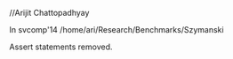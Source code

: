//Arijit Chattopadhyay

In svcomp'14 
/home/ari/Research/Benchmarks/Szymanski

Assert statements removed.

